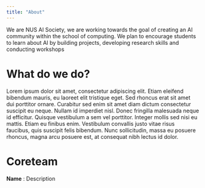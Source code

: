 ```yaml
---
title: "About"
---
```


We are NUS AI Society, we are working towards the goal of creating an AI community within the school of computing. We plan to encourage students to learn about AI by building projects, developing research skills and conducting workshops

# What do we do?

Lorem ipsum dolor sit amet, consectetur adipiscing elit. Etiam eleifend bibendum mauris, eu laoreet elit tristique eget. Sed rhoncus erat sit amet dui porttitor ornare. Curabitur sed enim sit amet diam dictum consectetur suscipit eu neque. Nullam id imperdiet nisl. Donec fringilla malesuada neque id efficitur. Quisque vestibulum a sem vel porttitor. Integer mollis sed nisi eu mattis. Etiam eu finibus enim. Vestibulum convallis justo vitae risus faucibus, quis suscipit felis bibendum. Nunc sollicitudin, massa eu posuere rhoncus, magna arcu posuere est, at consequat nibh lectus id dolor.

# Coreteam

**Name** : Description
